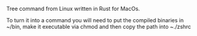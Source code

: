 Tree command from Linux written in Rust for MacOs.

To turn it into a command you will need to put the compiled binaries in ~/bin, make it executable via chmod and then copy the path into ~./zshrc

